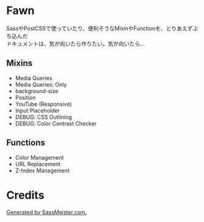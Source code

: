 # Fawn

SassやPostCSSで使っていたり、便利そうなMixinやFunctionを、とりあえずぶち込んだ  
ドキュメントは、気が向いたら作りたい。気が向いたら...

## Mixins

- Media Queries
- Media Queries: Only
- background-size
- Position
- YouTube (Responsive)
- Input Placeholder
- DEBUG: CSS Outlining
- DEBUG: Color Contrast Checker

## Functions

- Color Management
- URL Replacement
- Z-Index Management


# Credits

[Generated by SassMeister\.com\.](https://gist.github.com/xi/5bbe8480c48e2fc10ab5)